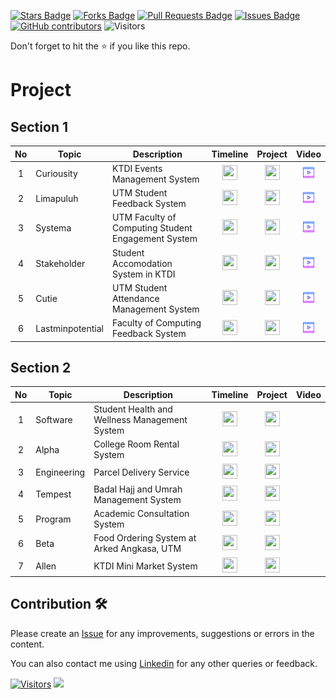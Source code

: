 <a href="https://github.com/drshahizan/software-engineering/stargazers"><img src="https://img.shields.io/github/stars/drshahizan/software-engineering" alt="Stars Badge"/></a>
<a href="https://github.com/drshahizan/software-engineering/network/members"><img src="https://img.shields.io/github/forks/drshahizan/software-engineering" alt="Forks Badge"/></a>
<a href="https://github.com/drshahizan/software-engineering/pulls"><img src="https://img.shields.io/github/issues-pr/drshahizan/software-engineering" alt="Pull Requests Badge"/></a>
<a href="https://github.com/drshahizan/software-engineering/issues"><img src="https://img.shields.io/github/issues/drshahizan/software-engineering" alt="Issues Badge"/></a>
<a href="https://github.com/drshahizan/software-engineering/graphs/contributors"><img alt="GitHub contributors" src="https://img.shields.io/github/contributors/drshahizan/software-engineering?color=2b9348"></a>
![Visitors](https://api.visitorbadge.io/api/visitors?path=https%3A%2F%2Fgithub.com%2Fdrshahizan%2Fsoftware-engineering&labelColor=%23d9e3f0&countColor=%23697689&style=flat)


Don't forget to hit the :star: if you like this repo.

# Project


## Section 1

| No | Topic | Description | Timeline | Project | Video |
| :-----: | ------ | ------ | :------: | :------: | :------: |
| 1 | Curiousity | KTDI Events Management System |<a href="https://github.com/users/drshahizan/projects/11" ><img src="../../images/task.png" width="24px" height="24px" ></a> | <a href="sec01/curiousity" ><img src="../../images/data_folder.png" width="24px" height="24px" ></a> | <a href="https://drive.google.com/file/d/10PPqpjFU5fowf1gJV7jjJuLz-_N7bG6W/view?usp=sharing" ><img src="../../images/video.png" width="24px" height="24px" ></a> |
| 2 | Limapuluh | UTM Student Feedback System |<a href="https://github.com/users/drshahizan/projects/13" ><img src="../../images/task.png" width="24px" height="24px" ></a> |<a href="sec01/limapuluh" ><img src="../../images/data_folder.png" width="24px" height="24px" ></a>  | <a href="" ><img src="../../images/video.png" width="24px" height="24px" ></a> |
| 3 | Systema | UTM Faculty of Computing Student Engagement System | <a href="https://github.com/users/drshahizan/projects/14" ><img src="../../images/task.png" width="24px" height="24px" ></a> | <a href="sec01/systema" ><img src="../../images/data_folder.png" width="24px" height="24px" ></a> | <a href="" ><img src="../../images/video.png" width="24px" height="24px" ></a> |
| 4 | Stakeholder | Student Accomodation System in KTDI |<a href="https://github.com/users/drshahizan/projects/16" ><img src="../../images/task.png" width="24px" height="24px" ></a> | <a href="sec01/stakeholder" ><img src="../../images/data_folder.png" width="24px" height="24px" ></a> | <a href="" ><img src="../../images/video.png" width="24px" height="24px" ></a> |
| 5 | Cutie | UTM Student Attendance Management System |<a href="https://github.com/users/drshahizan/projects/15"><img src="../../images/task.png" width="24px" height="24px" ></a> | <a href="sec01/cutie" ><img src="../../images/data_folder.png" width="24px" height="24px" ></a> | <a href="" ><img src="../../images/video.png" width="24px" height="24px" ></a> |
| 6 | Lastminpotential | Faculty of Computing Feedback System |<a href="https://github.com/users/drshahizan/projects/12" ><img src="../../images/task.png" width="24px" height="24px" ></a> |<a href="sec01/lastminpotential" ><img src="../../images/data_folder.png" width="24px" height="24px" ></a>  | <a href="" ><img src="../../images/video.png" width="24px" height="24px" ></a> |

## Section 2

| No | Topic | Description | Timeline | Project |  Video |
| :-----: | ------ | ------ | :------: | :------: | :------: |
| 1 | Software| Student Health and Wellness Management System |<a href="https://github.com/users/drshahizan/projects/22" ><img src="../../images/task.png" width="24px" height="24px" ></a> | <a href="sec02/software" ><img src="../../images/data_folder.png" width="24px" height="24px" ></a> |
| 2 | Alpha | College Room Rental System |<a href="https://github.com/users/drshahizan/projects/18" ><img src="../../images/task.png" width="24px" height="24px" ></a> | <a href="sec02/alpha" ><img src="../../images/data_folder.png" width="24px" height="24px" ></a> |
| 3 | Engineering | Parcel Delivery Service |<a href="https://github.com/users/drshahizan/projects/20" ><img src="../../images/task.png" width="24px" height="24px" ></a> | <a href="sec02/engineering" ><img src="../../images/data_folder.png" width="24px" height="24px" ></a> |
| 4 | Tempest | Badal Hajj and Umrah Management System|<a href="https://github.com/users/drshahizan/projects/23" ><img src="../../images/task.png" width="24px" height="24px" ></a> | <a href="sec02/tempest" ><img src="../../images/data_folder.png" width="24px" height="24px" ></a> |
| 5 | Program | Academic Consultation System|<a href="https://github.com/users/drshahizan/projects/21" ><img src="../../images/task.png" width="24px" height="24px" ></a> | <a href="sec02/program" ><img src="../../images/data_folder.png" width="24px" height="24px" ></a> |
| 6 | Beta | Food Ordering System at Arked Angkasa, UTM |<a href="https://github.com/users/drshahizan/projects/19" ><img src="../../images/task.png" width="24px" height="24px" ></a> |<a href="sec02/beta" ><img src="../../images/data_folder.png" width="24px" height="24px" ></a> |
| 7 | Allen | KTDI Mini Market System |<a href="https://github.com/users/drshahizan/projects/17" ><img src="../../images/task.png" width="24px" height="24px" ></a> | <a href="sec02/allen"><img src="../../images/data_folder.png" width="24px" height="24px" ></a> |

## Contribution 🛠️
Please create an [Issue](https://github.com/drshahizan/software-engineering/issues) for any improvements, suggestions or errors in the content.

You can also contact me using [Linkedin](https://www.linkedin.com/in/drshahizan/) for any other queries or feedback.

[![Visitors](https://api.visitorbadge.io/api/visitors?path=https%3A%2F%2Fgithub.com%2Fdrshahizan&labelColor=%23697689&countColor=%23555555&style=plastic)](https://visitorbadge.io/status?path=https%3A%2F%2Fgithub.com%2Fdrshahizan)
![](https://hit.yhype.me/github/profile?user_id=81284918)



